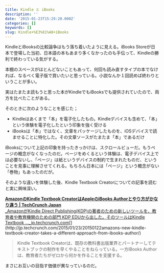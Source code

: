 ```yaml
---
title: Kindle と iBooks
description: ''
date: '2015-01-23T15:29:20.000Z'
categories: []
keywords: []
slug: Kindle+%E3%81%A8+iBooks
---
```

KindleとiBooksの比較論争はもう落ち着いたように見える。iBooks Storeが日本で登場した当初、日本語の本もあまり多くなかったのも手伝って、Kindleの勝利で終わっている気がする。

本棚のスペースがほとんどないこともあって、何回も読み直すタイプの本でなければ、なるべく電子版で買いたいと思っている。小説なんか１回読めば終わりということが多い。

実はたまたま読もうと思った本がKindleでもiBooksでも提供されていたので、両方を比べたことがある。

そのときに次のようなことを感じた；

*   Kindleはあくまで「本」を電子化したもの。Kindleデバイスも含めて、「本」という体験を電子化したという印象を強く受ける
*   iBooksは「本」ではなく、文章をパッケージしたものを、iOSデバイスで読ませることに特化した。その文章ソースがたまたま「本」であるだけ

iBooksについて上記の印象を持ったきっかけは、スクロールビューだ。もうページの概念がなくなったのだ。ページをめくるという体験は、電子デバイス上では必要ないし、「ページ」は紙というデバイスの制約で生まれたものだ、ということを見事に理解させてくれる。もちろん日本には「ページ」という概念がない「巻物」もあったのだが。

そのような違いを体験した後、Kindle Textbook Creatorについての記事を読むと実に興味深い。

[**AmazonのKindle Textbook CreatorはAppleのiBooks Authorとやり方がかなり違う | TechCrunch Japan**  
_AmazonがKindle Direct Publishing(KDP)の著者のための新しいツールを、教育者や教育機関のための部門 KDP EDUから出した。そのツールはKindle Textbook ..._jp.techcrunch.com](http://jp.techcrunch.com/2015/01/23/20150122amazons-new-kindle-textbook-creator-takes-a-different-approach-from-ibooks-author/ "http://jp.techcrunch.com/2015/01/23/20150122amazons-new-kindle-textbook-creator-takes-a-different-approach-from-ibooks-author/")[](http://jp.techcrunch.com/2015/01/23/20150122amazons-new-kindle-textbook-creator-takes-a-different-approach-from-ibooks-author/)

> Kindle Textbook Creatorは、既存の教科書出版業界とパートナーしてテキストブックの制作を早くやることをねらっている。一方iBooks Authorは、教育者たちがゼロから何かを作ることを支援する。

まさにお互いの目指す価値が異なっているのだ。